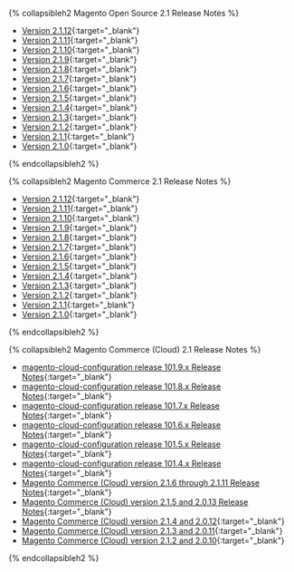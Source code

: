 

{% collapsibleh2 Magento Open Source 2.1 Release Notes %}
*	[Version 2.1.12]({{page.baseurl}}/release-notes/ReleaseNotes2.1.12CE.html){:target="_blank"}
*	[Version 2.1.11]({{page.baseurl}}/release-notes/ReleaseNotes2.1.11CE.html){:target="_blank"}
*	[Version 2.1.10]({{page.baseurl}}/release-notes/ReleaseNotes2.1.10CE.html){:target="_blank"}
*	[Version 2.1.9]({{page.baseurl}}/release-notes/ReleaseNotes2.1.9CE.html){:target="_blank"}
*	[Version 2.1.8]({{page.baseurl}}/release-notes/ReleaseNotes2.1.8CE.html){:target="_blank"}
*	[Version 2.1.7]({{page.baseurl}}/release-notes/ReleaseNotes2.1.7CE.html){:target="_blank"}
*	[Version 2.1.6]({{page.baseurl}}/release-notes/ReleaseNotes2.1.6CE.html){:target="_blank"}
*	[Version 2.1.5]({{page.baseurl}}/release-notes/ReleaseNotes2.1.5CE.html){:target="_blank"}
*	[Version 2.1.4]({{page.baseurl}}/release-notes/ReleaseNotes2.1.4CE.html){:target="_blank"}
*	[Version 2.1.3]({{page.baseurl}}/release-notes/ReleaseNotes2.1.3CE.html){:target="_blank"}
*	[Version 2.1.2]({{page.baseurl}}/release-notes/ReleaseNotes2.1.2CE.html){:target="_blank"}
*	[Version 2.1.1]({{page.baseurl}}/release-notes/ReleaseNotes2.1.1CE.html){:target="_blank"}
*	[Version 2.1.0]({{page.baseurl}}/release-notes/ReleaseNotes2.1.0CE.html){:target="_blank"}

{% endcollapsibleh2 %}


{% collapsibleh2 Magento Commerce 2.1 Release Notes %}
*	[Version 2.1.12]({{page.baseurl}}/release-notes/ReleaseNotes2.1.12EE.html){:target="_blank"}
*	[Version 2.1.11]({{page.baseurl}}/release-notes/ReleaseNotes2.1.11EE.html){:target="_blank"}
*	[Version 2.1.10]({{page.baseurl}}/release-notes/ReleaseNotes2.1.10EE.html){:target="_blank"}
*	[Version 2.1.9]({{page.baseurl}}/release-notes/ReleaseNotes2.1.9EE.html){:target="_blank"}
*	[Version 2.1.8]({{page.baseurl}}/release-notes/ReleaseNotes2.1.8EE.html){:target="_blank"}
*	[Version 2.1.7]({{page.baseurl}}/release-notes/ReleaseNotes2.1.7EE.html){:target="_blank"}
*	[Version 2.1.6]({{page.baseurl}}/release-notes/ReleaseNotes2.1.6EE.html){:target="_blank"}
*	[Version 2.1.5]({{page.baseurl}}/release-notes/ReleaseNotes2.1.5EE.html){:target="_blank"}
*	[Version 2.1.4]({{page.baseurl}}/release-notes/ReleaseNotes2.1.4EE.html){:target="_blank"}
*	[Version 2.1.3]({{page.baseurl}}/release-notes/ReleaseNotes2.1.3EE.html){:target="_blank"}
*	[Version 2.1.2]({{page.baseurl}}/release-notes/ReleaseNotes2.1.2EE.html){:target="_blank"}
*	[Version 2.1.1]({{page.baseurl}}/release-notes/ReleaseNotes2.1.1EE.html){:target="_blank"}
*	[Version 2.1.0]({{page.baseurl}}/release-notes/ReleaseNotes2.1.0EE.html){:target="_blank"}

{% endcollapsibleh2 %}

{% collapsibleh2 Magento Commerce (Cloud) 2.1 Release Notes %}

*	[magento-cloud-configuration release 101.9.x Release Notes]({{page.baseurl}}/cloud/release-notes/CloudReleaseNotes101.9.html){:target="_blank"}
*	[magento-cloud-configuration release 101.8.x Release Notes]({{page.baseurl}}/cloud/release-notes/CloudReleaseNotes101.8.html){:target="_blank"}
*	[magento-cloud-configuration release 101.7.x Release Notes]({{page.baseurl}}/cloud/release-notes/CloudReleaseNotes101.7.html){:target="_blank"}
*	[magento-cloud-configuration release 101.6.x Release Notes]({{page.baseurl}}/cloud/release-notes/CloudReleaseNotes101.6.html){:target="_blank"}
*	[magento-cloud-configuration release 101.5.x Release Notes]({{page.baseurl}}/cloud/release-notes/CloudReleaseNotes101.5.html){:target="_blank"}
*	[magento-cloud-configuration release 101.4.x Release Notes]({{page.baseurl}}/cloud/release-notes/CloudReleaseNotes101.4.html){:target="_blank"}
*	[Magento Commerce (Cloud) version 2.1.6 through 2.1.11 Release Notes]({{page.baseurl}}/cloud/release-notes/CloudReleaseNotes2.1.6-2.1.11.html){:target="_blank"}
*	[Magento Commerce (Cloud) version 2.1.5 and 2.0.13 Release Notes]({{page.baseurl}}/cloud/release-notes/CloudReleaseNotes2.1.5.html){:target="_blank"}
*	[Magento Commerce (Cloud) version 2.1.4 and 2.0.12]({{page.baseurl}}/cloud/release-notes/CloudReleaseNotes2.1.4.html){:target="_blank"}
*	[Magento Commerce (Cloud) version 2.1.3 and 2.0.11]({{page.baseurl}}/cloud/release-notes/CloudReleaseNotes2.1.3.html){:target="_blank"}
*	[Magento Commerce (Cloud) version 2.1.2 and 2.0.10]({{page.baseurl}}/cloud/release-notes/CloudReleaseNotes2.1.2.html){:target="_blank"}

{% endcollapsibleh2 %}
